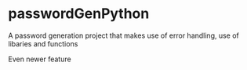 # passwordGenPython
A password generation project that makes use of error handling, use of libaries and functions

Even newer feature
